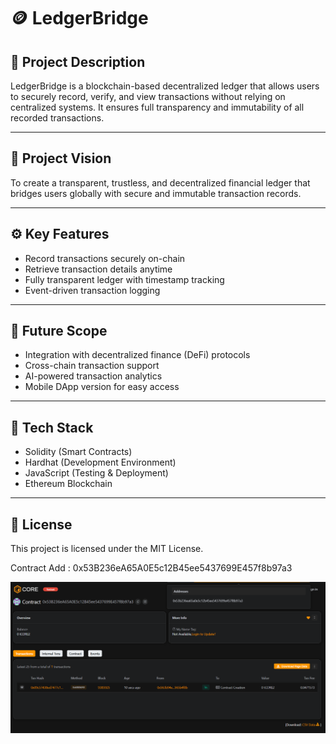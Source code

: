 # 🪙 LedgerBridge

## 📝 Project Description
LedgerBridge is a blockchain-based decentralized ledger that allows users to securely record, verify, and view transactions without relying on centralized systems. It ensures full transparency and immutability of all recorded transactions.

---

## 🎯 Project Vision
To create a transparent, trustless, and decentralized financial ledger that bridges users globally with secure and immutable transaction records.

---

## ⚙️ Key Features
- Record transactions securely on-chain  
- Retrieve transaction details anytime  
- Fully transparent ledger with timestamp tracking  
- Event-driven transaction logging  

---

## 🚀 Future Scope
- Integration with decentralized finance (DeFi) protocols  
- Cross-chain transaction support  
- AI-powered transaction analytics  
- Mobile DApp version for easy access  

---

## 🧰 Tech Stack
- Solidity (Smart Contracts)  
- Hardhat (Development Environment)  
- JavaScript (Testing & Deployment)  
- Ethereum Blockchain  

---

## 📜 License
This project is licensed under the MIT License.


Contract Add :  0x53B236eA65A0E5c12B45ee5437699E457f8b97a3

![alt text](image.png)